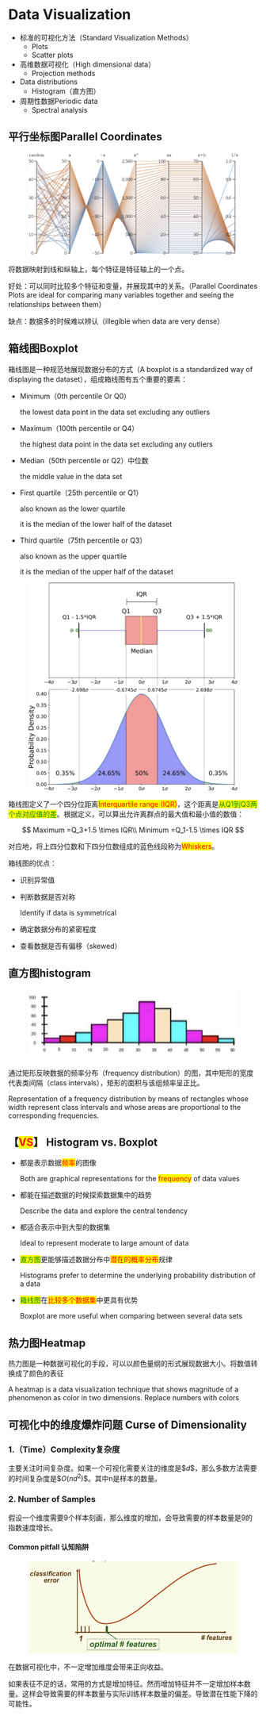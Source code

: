 # Data Visualization



* 标准的可视化方法（Standard Visualization Methods）
  * Plots
  * Scatter plots
* 高维数据可视化（High dimensional data）
  * Projection methods
* Data distributions
  * Histogram（直方图）
* 周期性数据Periodic data&#x20;
  * Spectral analysis

## 平行坐标图Parallel Coordinates

<figure><img src="../../.gitbook/assets/image (235).png" alt=""><figcaption></figcaption></figure>

将数据映射到线和纵轴上，每个特征是特征轴上的一个点。

好处：可以同时比较多个特征和变量，并展现其中的关系。（Parallel Coordinates Plots are ideal for comparing many variables together and seeing the relationships between them）

缺点：数据多的时候难以辨认（illegible when data are very dense）

## 箱线图Boxplot

箱线图是一种规范地展现数据分布的方式（A boxplot is a standardized way of displaying the dataset），组成箱线图有五个重要的要素：

*   Minimum（0th percentile Or Q0）

    the lowest data point in the data set excluding any outliers
*   Maximum（100th percentile or Q4）

    the highest data point in the data set excluding any outliers
*   Median（50th percentile or Q2）中位数

    the middle value in the data set
*   First quartile（25th percentile or Q1）

    also known as the lower quartile

    it is the median of the lower half of the dataset
*   Third quartile（75th percentile or Q3）

    also known as the upper quartile&#x20;

    it is the median of the upper half of the dataset

<figure><img src="../../.gitbook/assets/image (2) (1).png" alt=""><figcaption></figcaption></figure>

箱线图定义了一个四分位距离<mark style="color:red;">Interquartile range (IQR)</mark>，这个距离是<mark style="color:green;">从Q1到Q3两个点对应值的差</mark>。根据定义，可以算出允许离群点的最大值和最小值的数值：

$$
Maximum =Q_3+1.5 \times IQR\\
Minimum =Q_1-1.5 \times IQR
$$

对应地，将上四分位数和下四分位数组成的蓝色线段称为<mark style="color:red;">Whiskers</mark>。

箱线图的优点：

* 识别异常值
*   判断数据是否对称

    Identify if data is symmetrical
* 确定数据分布的紧密程度
* 查看数据是否有偏移（skewed）

## 直方图histogram

<figure><img src="../../.gitbook/assets/image (1) (1) (1) (1).png" alt=""><figcaption></figcaption></figure>

通过矩形反映数据的频率分布（frequency distribution）的图，其中矩形的宽度代表类间隔（class intervals），矩形的面积与该组频率呈正比。

Representation of a frequency distribution by means of rectangles whose width represent class intervals and whose areas are proportional to the corresponding frequencies.&#x20;

## 【<mark style="color:red;">VS</mark>】 Histogram vs. Boxplot

*   都是表示数据<mark style="color:red;">频率</mark>的图像

    Both are graphical representations for the <mark style="color:red;">frequency</mark> of data values
*   都能在描述数据的时候探索数据集中的趋势

    Describe the data and explore the central tendency
*   都适合表示中到大型的数据集

    Ideal to represent moderate to large amount of data
*   <mark style="color:green;">直方图</mark>更能够描述数据分布中<mark style="color:red;">潜在的概率分布</mark>规律

    Histograms prefer to determine the underlying probability distribution of a data
*   <mark style="color:green;">箱线图</mark>在<mark style="color:red;">比较多个数据集</mark>中更具有优势

    Boxplot are more useful when comparing between several data sets

## 热力图Heatmap

热力图是一种数据可视化的手段，可以以颜色量纲的形式展现数据大小。将数值转换成了颜色的表征

A heatmap is a data visualization technique that shows magnitude of a phenomenon as color in two dimensions. Replace numbers with colors

## 可视化中的维度爆炸问题 Curse of Dimensionality&#x20;

### 1.（Time）Complexity复杂度

主要关注时间复杂度。如果一个可视化需要关注的维度是\$$d\$$，那么多数方法需要的时间复杂度是\$$O(nd^2)\$$。其中n是样本的数量。

### 2. Number of Samples

假设一个维度需要9个样本刻画，那么维度的增加，会导致需要的样本数量是9的指数速度增长。

#### Common pitfall 认知陷阱

<figure><img src="../../.gitbook/assets/image (2) (1) (1).png" alt=""><figcaption></figcaption></figure>

在数据可视化中，不一定增加维度会带来正向收益。

如果表征不足的话，常用的方式是增加特征。然而增加特征并不一定增加样本数量。这样会导致需要的样本数量与实际训练样本数量的偏差。导致潜在性能下降的可能性。

